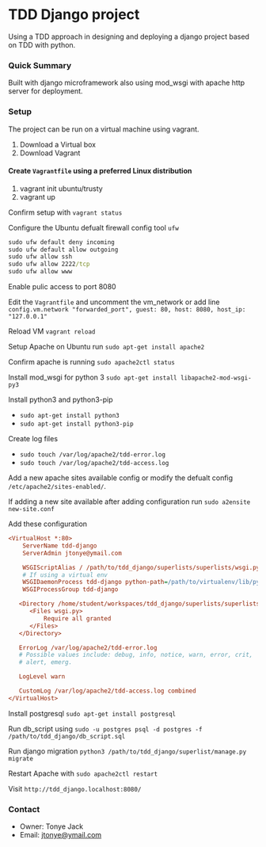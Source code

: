 # TDD Django project #

 Using a TDD approach in designing and deploying a django project based on TDD with python.
 
 
### Quick Summary 
 Built with django microframework also using mod_wsgi with apache http server for deployment.
 
 
### Setup
 The project can be run on a virtual machine using vagrant.
 
 1.  Download a Virtual box 
 2.  Download Vagrant 
 
#### Create `Vagrantfile` using a preferred Linux distribution 
 1. vagrant init ubuntu/trusty
 2. vagrant up
 
 Confirm setup with `vagrant status`
 
Configure the Ubuntu defualt firewall config tool `ufw`
```cmd
sudo ufw default deny incoming 
sudo ufw default allow outgoing 
sudo ufw allow ssh
sudo ufw allow 2222/tcp
sudo ufw allow www
```
Enable pulic access to port 8080 

Edit the `Vagrantfile` and uncomment the vm_network or add line 
  `config.vm.network "forwarded_port", guest: 80, host: 8080, host_ip: "127.0.0.1"`


Reload VM `vagrant reload`

Setup Apache on Ubuntu run
`sudo apt-get install apache2`

Confirm apache is running 
`sudo apache2ctl status`

Install mod_wsgi for python 3
`sudo apt-get install libapache2-mod-wsgi-py3`

Install python3 and python3-pip
 - `sudo apt-get install python3`
 - `sudo apt-get install python3-pip`

Create log files 
 - `sudo touch /var/log/apache2/tdd-error.log`
 - `sudo touch /var/log/apache2/tdd-access.log`

Add a new apache sites available config or modify the defualt config `/etc/apache2/sites-enabled/`.

If adding a new site available after adding configuration run
`sudo a2ensite new-site.conf`


Add these configuration
```cfg
<VirtualHost *:80>
    ServerName tdd-django
    ServerAdmin jtonye@ymail.com

    WSGIScriptAlias / /path/to/tdd_django/superlists/superlists/wsgi.py
    # If using a virtual env
    WSGIDaemonProcess tdd-django python-path=/path/to/virtualenv/lib/python3.4/site-packages:/path/to/tdd_django/superlists
    WSGIProcessGroup tdd-django

   <Directory /home/student/workspaces/tdd_django/superlists/superlists>
      <Files wsgi.py>
          Require all granted
      </Files>
   </Directory>

   ErrorLog /var/log/apache2/tdd-error.log
   # Possible values include: debug, info, notice, warn, error, crit,
   # alert, emerg.

   LogLevel warn

   CustomLog /var/log/apache2/tdd-access.log combined
</VirtualHost>
```

Install postgresql 
 `sudo apt-get install postgresql`


Run db_script using
  `sudo -u postgres psql -d postgres -f /path/to/tdd_django/db_script.sql`
 

Run django migration `python3 /path/to/tdd_django/superlist/manage.py migrate`


Restart Apache with `sudo apache2ctl restart`


Visit `http://tdd_django.localhost:8080/`

### Contact 
   - Owner: Tonye Jack
   - Email: jtonye@ymail.com
